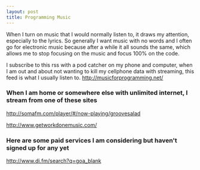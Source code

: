 ```yaml
---
layout: post
title: Programming Music
---
```


When I turn on music that I would normally listen to, it draws my attention, especially to the lyrics. So generally I want music with no words and I often go for electronic music because after a while it all sounds the same, which allows me to stop focusing on the music and focus 100% on the code.

I subscribe to this rss with a pod catcher on my phone and computer, when I am out and about not wanting to kill my cellphone data with streaming, this feed is what I usually listen to.
<a href="http://musicforprogramming.net/" target="_blank">http://musicforprogramming.net/</a>

### When I am home or somewhere else with unlimited internet, I stream from one of these sites

<a href="http://somafm.com/player/#/now-playing/groovesalad" target="_blank">http://somafm.com/player/#/now-playing/groovesalad</a>

<a href="http://www.getworkdonemusic.com/" target="_blank">http://www.getworkdonemusic.com/</a>

### Here are some paid services I am considering but haven't signed up for any yet

<a href="http://www.di.fm/search?q=goa" target="_blank">http://www.di.fm/search?q=goa_blank</a>
